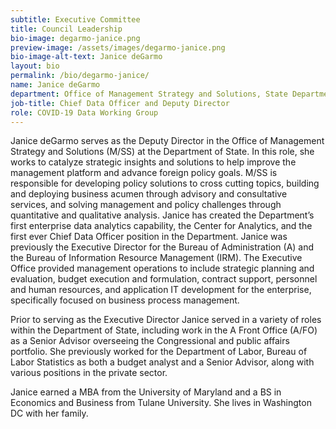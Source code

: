 ```yaml
---
subtitle: Executive Committee
title: Council Leadership
bio-image: degarmo-janice.png
preview-image: /assets/images/degarmo-janice.png
bio-image-alt-text: Janice deGarmo
layout: bio
permalink: /bio/degarmo-janice/
name: Janice deGarmo
department: Office of Management Strategy and Solutions, State Department
job-title: Chief Data Officer and Deputy Director
role: COVID-19 Data Working Group
---
```

  Janice deGarmo serves as the Deputy Director in the Office of Management Strategy and Solutions (M/SS) at the Department of State. In this role, she works to catalyze strategic insights and solutions to help improve the management platform and advance foreign policy goals. M/SS is responsible for developing policy solutions to cross cutting topics, building and deploying business acumen through advisory and consultative services, and solving management and policy challenges through quantitative and qualitative analysis. Janice has created the Department’s first enterprise data analytics capability, the Center for Analytics, and the first ever Chief Data Officer position in the Department. Janice was previously the Executive Director for the Bureau of Administration (A) and the Bureau of Information Resource Management (IRM). The Executive Office provided management operations to include strategic planning and evaluation, budget execution and formulation, contract support, personnel and human resources, and application IT development for the enterprise, specifically focused on business process management. 
  
  Prior to serving as the Executive Director Janice served in a variety of roles within the Department of State, including work in the A Front Office (A/FO) as a Senior Advisor overseeing the Congressional and public affairs portfolio. She previously worked for the Department of Labor, Bureau of Labor Statistics as both a budget analyst and a Senior Advisor, along with various positions in the private sector.  
 
  Janice earned a MBA from the University of Maryland and a BS in Economics and Business from Tulane University. She lives in Washington DC with her family.